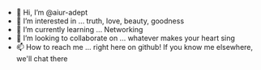 - 👋 Hi, I’m @aiur-adept
- 👀 I’m interested in ... truth, love, beauty, goodness
- 🌱 I’m currently learning ... Networking
- 💞️ I’m looking to collaborate on ... whatever makes your heart sing
- 📫 How to reach me ... right here on github! If you know me elsewhere, we'll chat there
